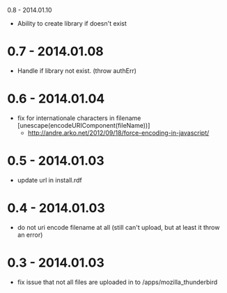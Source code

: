 0.8 - 2014.01.10

* Ability to create library if doesn't exist

0.7 - 2014.01.08
================

* Handle if library not exist. (throw authErr)

0.6 - 2014.01.04
================

* fix for internationale characters in filename [unescape(encodeURIComponent(fileName))]
  - http://andre.arko.net/2012/09/18/force-encoding-in-javascript/

0.5 - 2014.01.03
================
* update url in install.rdf

0.4 - 2014.01.03
================
* do not uri encode filename at all (still can't upload, but at least it throw an error)

0.3 - 2014.01.03
================
* fix issue that not all files are uploaded in to /apps/mozilla_thunderbird

